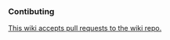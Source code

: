 ### Contibuting

[This wiki accepts pull requests to the wiki repo.](https://github.com/twinecoin/twinewiki)
